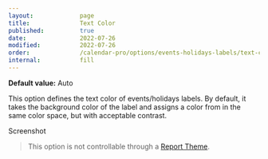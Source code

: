 ```yaml
---
layout:             page
title:              Text Color
published:          true
date:               2022-07-26
modified:           2022-07-26
order:              /calendar-pro/options/events-holidays-labels/text-color
internal:           fill
---
```

**Default value:** Auto

This option defines the text color of events/holidays labels. By default, it takes the background color of the label and assigns a color from in the same color space, but with acceptable contrast. 

<todo>Screenshot</todo>

> This option is not controllable through a [Report Theme](../../features/themes.md).